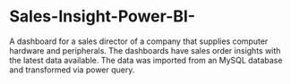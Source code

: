 # Sales-Insight-Power-BI-
A dashboard for a sales director of a company that supplies computer hardware and peripherals. The dashboards have sales order insights with the latest data available. The data was imported from an MySQL database and transformed via power query.
